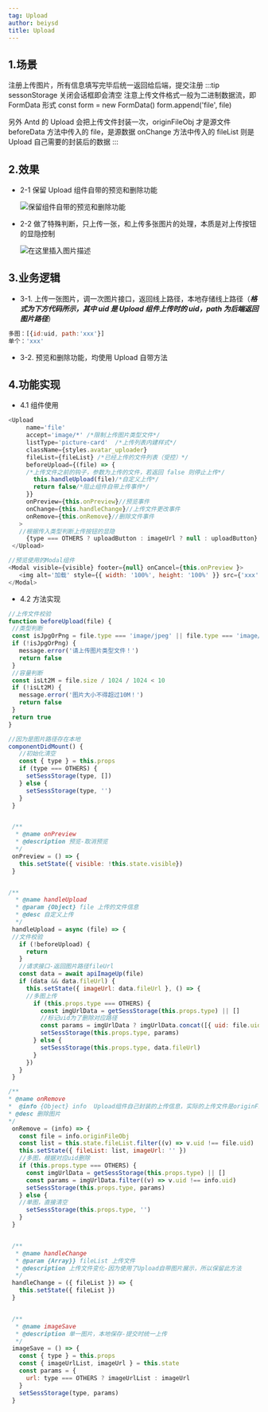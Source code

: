 ```yaml
---
tag: Upload
author: beiysd
title: Upload
---
```


## 1.场景

注册上传图片，所有信息填写完毕后统一返回给后端，提交注册
:::tip
sessonStorage 关闭会话框即会清空
注意上传文件格式一般为二进制数据流，即 FormData 形式
const form = new FormData()
form.append('file', file)

另外 Antd 的 Upload 会把上传文件封装一次，originFileObj 才是源文件
beforeData 方法中传入的 file，是源数据
onChange 方法中传入的 fileList 则是 Upload 自己需要的封装后的数据
:::

## 2.效果

- 2-1 保留 Upload 组件自带的预览和删除功能

  ![保留组件自带的预览和删除功能](/assets/md-imgs/upload_one.png)

- 2-2 做了特殊判断，只上传一张，和上传多张图片的处理，本质是对上传按钮的显隐控制

  ![在这里插入图片描述](/assets/md-imgs/upload_many.png)

## 3.业务逻辑

- 3-1. 上传一张图片，调一次图片接口，返回线上路径，本地存储线上路径（**_格式为下方代码所示，其中 uid 是 Upload 组件上传时的 uid，path 为后端返回图片路径_**）

```js
多图：[{id:uid, path:'xxx'}]
单个：'xxx'
```

- 3-2. 预览和删除功能，均使用 Upload 自带方法

## 4.功能实现

- 4.1 组件使用

```js
<Upload
     name='file'
     accept='image/*' /*限制上传图片类型文件*/
     listType='picture-card'  /*上传列表内建样式*/
     className={styles.avatar_uploader}
     fileList={fileList} /*已经上传的文件列表（受控）*/
     beforeUpload={(file) => {
     /*上传文件之前的钩子，参数为上传的文件，若返回 false 则停止上传*/
       this.handleUpload(file)/*自定义上传*/
       return false/*阻止组件自带上传事件*/
     }}
     onPreview={this.onPreview}//预览事件
     onChange={this.handleChange}//上传文件更改事件
     onRemove={this.onRemove}//删除文件事件
   >
   //根据传入类型判断上传按钮的显隐
     {type === OTHERS ? uploadButton : imageUrl ? null : uploadButton}
 </Upload>

//预览使用的Modal组件
<Modal visible={visible} footer={null} onCancel={this.onPreview }>
   <img alt='加载' style={{ width: '100%', height: '100%' }} src={'xxx'} />
</Modal>
```

- 4.2 方法实现

```js
//上传文件校验
function beforeUpload(file) {
 //类型判断
 const isJpgOrPng = file.type === 'image/jpeg' || file.type === 'image/png'
 if (!isJpgOrPng) {
   message.error('请上传图片类型文件！')
   return false
 }
 //容量判断
 const isLt2M = file.size / 1024 / 1024 < 10
 if (!isLt2M) {
   message.error('图片大小不得超过10M！')
   return false
 }
 return true
}

//因为是图片路径存在本地
componentDidMount() {
   //初始化清空
   const { type } = this.props
   if (type === OTHERS) {
     setSessStorage(type, [])
   } else {
     setSessStorage(type, '')
   }
 }


 /**
  * @name onPreview
  * @description 预览-取消预览
  */
 onPreview = () => {
   this.setState({ visible: !this.state.visible})
 }


/**
  * @name handleUpload
  * @param {Object} file 上传的文件信息
  * @desc 自定义上传
  */
 handleUpload = async (file) => {
 //文件校验
   if (!beforeUpload) {
     return
   }
   //请求接口-返回图片路径fileUrl
   const data = await apiImageUp(file)
   if (data && data.fileUrl) {
     this.setState({ imageUrl: data.fileUrl }, () => {
     //多图上传
       if (this.props.type === OTHERS) {
         const imgUrlData = getSessStorage(this.props.type) || []
         //标记uid为了删除对应路径
         const params = imgUrlData ? imgUrlData.concat([{ uid: file.uid, url: data.fileUrl }]) : []
         setSessStorage(this.props.type, params)
       } else {
         setSessStorage(this.props.type, data.fileUrl)
       }
     })
   }
 }

/**
* @name onRemove
*  @info {Object} info  Upload组件自己封装的上传信息，实际的上传文件是originFileObj
* @desc 删除图片
*/
 onRemove = (info) => {
   const file = info.originFileObj
   const list = this.state.fileList.filter((v) => v.uid !== file.uid)
   this.setState({ fileList: list, imageUrl: '' })
   //多图，根据对应uid删除
   if (this.props.type === OTHERS) {
     const imgUrlData = getSessStorage(this.props.type) || []
     const params = imgUrlData.filter((v) => v.uid !== info.uid)
     setSessStorage(this.props.type, params)
   } else {
   //单图，直接清空
     setSessStorage(this.props.type, '')
   }
 }


 /**
  * @name handleChange
  * @param {Array}} fileList 上传文件
  * @description 上传文件变化-因为使用了Upload自带图片展示，所以保留此方法
  */
 handleChange = ({ fileList }) => {
   this.setState({ fileList })
 }


 /**
  * @name imageSave
  * @description 单一图片，本地保存-提交时统一上传
  */
 imageSave = () => {
   const { type } = this.props
   const { imageUrlList, imageUrl } = this.state
   const params = {
     url: type === OTHERS ? imageUrlList : imageUrl
   }
   setSessStorage(type, params)
 }
```
